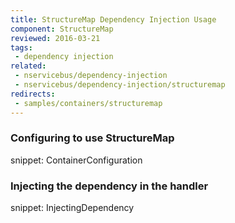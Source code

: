 ```yaml
---
title: StructureMap Dependency Injection Usage
component: StructureMap
reviewed: 2016-03-21
tags:
 - dependency injection
related:
 - nservicebus/dependency-injection
 - nservicebus/dependency-injection/structuremap
redirects:
 - samples/containers/structuremap
---
```


### Configuring to use StructureMap

snippet: ContainerConfiguration


### Injecting the dependency in the handler

snippet: InjectingDependency